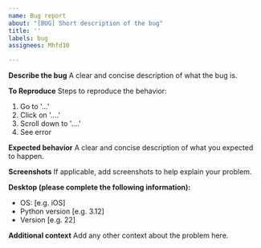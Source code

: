 ```yaml
---
name: Bug report
about: "[BUG] Short description of the bug"
title: ''
labels: bug
assignees: Mhfd10

---
```


**Describe the bug**
A clear and concise description of what the bug is.

**To Reproduce**
Steps to reproduce the behavior:
1. Go to '...'
2. Click on '....'
3. Scroll down to '....'
4. See error

**Expected behavior**
A clear and concise description of what you expected to happen.

**Screenshots**
If applicable, add screenshots to help explain your problem.

**Desktop (please complete the following information):**
 - OS: [e.g. iOS]
 - Python version [e.g. 3.12]
 - Version [e.g. 22]


**Additional context**
Add any other context about the problem here.
